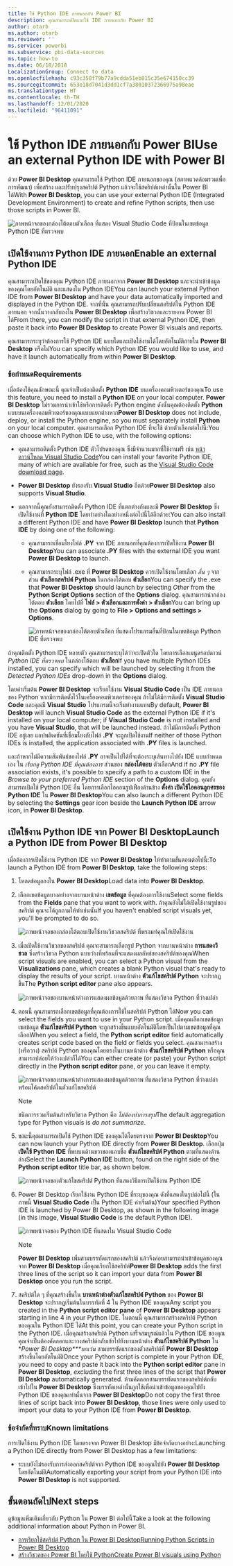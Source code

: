 ```yaml
---
title: ใช้ Python IDE ภายนอกกับ Power BI
description: คุณสามารถเปิดและใช้ IDE ภายนอกกับ Power BI
author: otarb
ms.author: otarb
ms.reviewer: ''
ms.service: powerbi
ms.subservice: pbi-data-sources
ms.topic: how-to
ms.date: 06/18/2018
LocalizationGroup: Connect to data
ms.openlocfilehash: c93c358f79b77a9cdda51eb815c35e674150cc39
ms.sourcegitcommit: 653e18d7041d3dd1cf7a38010372366975a98eae
ms.translationtype: HT
ms.contentlocale: th-TH
ms.lasthandoff: 12/01/2020
ms.locfileid: "96411091"
---
```

# <a name="use-an-external-python-ide-with-power-bi"></a><span data-ttu-id="7b674-103">ใช้ Python IDE ภายนอกกับ Power BI</span><span class="sxs-lookup"><span data-stu-id="7b674-103">Use an external Python IDE with Power BI</span></span>
<span data-ttu-id="7b674-104">ด้วย **Power BI Desktop** คุณสามารถใช้ Python IDE ภายนอกของคุณ (สภาพแวดล้อมรวมเพื่อการพัฒนา) เพื่อสร้าง และปรับปรุงสคริปต์ Python แล้วจะใช้สคริปต์เหล่านั้นใน Power BI ได้</span><span class="sxs-lookup"><span data-stu-id="7b674-104">With **Power BI Desktop**, you can use your external Python IDE (Integrated Development Environment) to create and refine Python scripts, then use those scripts in Power BI.</span></span>

![ภาพหน้าจอของกล่องโต้ตอบตัวเลือก ที่แสดง Visual Studio Code ที่ป้อนในเขตข้อมูล Python IDE ที่ตรวจพบ](media/desktop-python-ide/python-ide-1.png)

## <a name="enable-an-external-python-ide"></a><span data-ttu-id="7b674-106">เปิดใช้งานการ Python IDE ภายนอก</span><span class="sxs-lookup"><span data-stu-id="7b674-106">Enable an external Python IDE</span></span>
<span data-ttu-id="7b674-107">คุณสามารถเปิดใช้ของคุณ Python IDE ภายนอกจาก **Power BI Desktop** และจะนำเข้าข้อมูลของคุณโดยอัตโนมัติ และแสดงใน Python IDE</span><span class="sxs-lookup"><span data-stu-id="7b674-107">You can launch your external Python IDE from **Power BI Desktop** and have your data automatically imported and displayed in the Python IDE.</span></span> <span data-ttu-id="7b674-108">จากที่นั่น คุณสามารถปรับเปลี่ยนสคริปต์ใน Python IDE ภายนอก จากนั้นวางกลับลงใน **Power BI Desktop** เพื่อสร้างวิชวลและรายงาน Power BI ได้</span><span class="sxs-lookup"><span data-stu-id="7b674-108">From there, you can modify the script in that external Python IDE, then paste it back into **Power BI Desktop** to create Power BI visuals and reports.</span></span>

<span data-ttu-id="7b674-109">คุณสามารถระบุว่าต้องการใช้ Python IDE แบบใดและเปิดใช้งานได้โดยอัตโนมัติภายใน **Power BI Desktop** หรือไม่</span><span class="sxs-lookup"><span data-stu-id="7b674-109">You can specify which Python IDE you would like to use, and have it launch automatically from within **Power BI Desktop**.</span></span>

### <a name="requirements"></a><span data-ttu-id="7b674-110">ข้อกำหนด</span><span class="sxs-lookup"><span data-stu-id="7b674-110">Requirements</span></span>
<span data-ttu-id="7b674-111">เมื่อต้องใช้คุณลักษณะนี้ คุณจำเป็นต้องติดตั้ง **Python IDE** บนเครื่องคอมพิวเตอร์ของคุณ</span><span class="sxs-lookup"><span data-stu-id="7b674-111">To use this feature, you need to install a **Python IDE** on your local computer.</span></span> <span data-ttu-id="7b674-112">**Power BI Desktop** ไม่รวมการนำเข้าใช้หรือการติดตั้ง Python engine ดังนั้นคุณต้องติดตั้ง **Python** แบบบนเครื่องคอมพิวเตอร์ของคุณแบบแยกต่างหาก</span><span class="sxs-lookup"><span data-stu-id="7b674-112">**Power BI Desktop** does not include, deploy, or install the Python engine, so you must separately install **Python** on your local computer.</span></span> <span data-ttu-id="7b674-113">คุณสามารถเลือก Python IDE ที่จะใช้ ด้วยตัวเลือกต่อไปนี้:</span><span class="sxs-lookup"><span data-stu-id="7b674-113">You can choose which Python IDE to use, with the following options:</span></span>

* <span data-ttu-id="7b674-114">คุณสามารถติดตั้ง Python IDE ตัวโปรดของคุณ ซึ่งมีจำนวนมากที่ใช้งานฟรี เช่น [หน้าดาวน์โหลด Visual Studio Code](https://code.visualstudio.com/download/)</span><span class="sxs-lookup"><span data-stu-id="7b674-114">You can install your favorite Python IDE, many of which are available for free, such as the [Visual Studio Code download page](https://code.visualstudio.com/download/).</span></span>
* <span data-ttu-id="7b674-115">**Power BI Desktop** ยังรองรับ **Visual Studio** อีกด้วย</span><span class="sxs-lookup"><span data-stu-id="7b674-115">**Power BI Desktop** also supports **Visual Studio**.</span></span>
* <span data-ttu-id="7b674-116">นอกจากนี้คุณยังสามารถติดตั้ง Python IDE ที่แตกต่างกันและมี **Power BI Desktop** ซึ่งเปิดใช้งานที่ **Python IDE** โดยทำอย่างใดอย่างหนึ่งต่อไปนี้ได้อีกด้วย:</span><span class="sxs-lookup"><span data-stu-id="7b674-116">You can also install a different Python IDE and have **Power BI Desktop** launch that **Python IDE** by doing one of the following:</span></span>
  
  * <span data-ttu-id="7b674-117">คุณสามารถเชื่อมโยงไฟล์ **.PY** จาก IDE ภายนอกที่คุณต้องการเปิดใช้งาน **Power BI Desktop**</span><span class="sxs-lookup"><span data-stu-id="7b674-117">You can associate **.PY** files with the external IDE you want **Power BI Desktop** to launch.</span></span>
  * <span data-ttu-id="7b674-118">คุณสามารถระบุไฟล์ .exe ที่ **Power BI Desktop** ควรเปิดใช้งานโดยเลือก *อื่น ๆ* จากส่วน **ตัวเลือกสคริปต์ Python** ในกล่องโต้ตอบ **ตัวเลือก**</span><span class="sxs-lookup"><span data-stu-id="7b674-118">You can specify the .exe that **Power BI Desktop** should launch by selecting *Other* from the **Python Script Options** section of the **Options** dialog.</span></span> <span data-ttu-id="7b674-119">คุณสามารถนำกล่องโต้ตอบ **ตัวเลือก** โดยไปที่ **ไฟล์ > ตัวเลือกและการตั้งค่า > ตัวเลือก**</span><span class="sxs-lookup"><span data-stu-id="7b674-119">You can bring up the **Options** dialog by going to **File > Options and settings > Options**.</span></span>
    
    ![ภาพหน้าจอของกล่องโต้ตอบตัวเลือก ที่แสดงโปรแกรมอื่นที่ป้อนในเขตข้อมูล Python IDE ที่ตรวจพบ](media/desktop-python-ide/python-ide-2.png)

<span data-ttu-id="7b674-121">ถ้าคุณติดตั้ง Python IDE หลายตัว คุณสามารถระบุได้ว่าจะเปิดตัวใด โดยการเลือกเมนูดรอปดาวน์ *Python IDE ที่ตรวจพบ* ในกล่องโต้ตอบ **ตัวเลือก**</span><span class="sxs-lookup"><span data-stu-id="7b674-121">If you have multiple Python IDEs installed, you can specify which will be launched by selecting it from the *Detected Python IDEs* drop-down in the **Options** dialog.</span></span>

<span data-ttu-id="7b674-122">โดยค่าเริ่มต้น **Power BI Desktop** จะเรียกใช้งาน **Visual Studio Code** เป็น IDE ภายนอกของ Python หากมีการติดตั้งไว้ในเครื่องคอมพิวเตอร์ของคุณ ถ้าไม่ได้มีการติดตั้ง **Visual Studio Code** และคุณมี **Visual Studio** โปรแกรมนี้จะเริ่มทำงานแทน</span><span class="sxs-lookup"><span data-stu-id="7b674-122">By default, **Power BI Desktop** will launch **Visual Studio Code** as the external Python IDE if it's installed on your local computer; if **Visual Studio Code** is not installed and you have **Visual Studio**, that will be launched instead.</span></span> <span data-ttu-id="7b674-123">ถ้าไม่มีการติดตั้ง Python IDE อยู่เลย แอปพลิเคชันที่เชื่อมโยงกับไฟล์  **.PY** จะถูกเปิดใช้งาน</span><span class="sxs-lookup"><span data-stu-id="7b674-123">If neither of those Python IDEs is installed, the application associated with **.PY** files is launched.</span></span>

<span data-ttu-id="7b674-124">และถ้าหากไม่มีความสัมพันธ์ของไฟล์ **.PY** อาจเป็นไปได้ที่จะต้องระบุเส้นทางไปยัง IDE แบบกำหนดเอง ใน *เรียกดู Python IDE ที่คุณต้องการ* ส่วนของ **กล่องโต้ตอบ** ตัวเลือก</span><span class="sxs-lookup"><span data-stu-id="7b674-124">And if no **.PY** file association exists, it's possible to specify a path to a custom IDE in the *Browse to your preferred Python IDE* section of the **Options** dialog.</span></span> <span data-ttu-id="7b674-125">คุณยังสามารถเปิดใช้ Python IDE อื่น โดยการเลือกไอคอนรูปเฟืองด้านข้าง **ตั้งค่า** **เปิดใช้ไอคอนลูกศรของ Python IDE** ใน **Power BI Desktop**</span><span class="sxs-lookup"><span data-stu-id="7b674-125">You can also launch a different Python IDE by selecting the **Settings** gear icon beside the **Launch Python IDE** arrow icon, in **Power BI Desktop**.</span></span>

## <a name="launch-a-python-ide-from-power-bi-desktop"></a><span data-ttu-id="7b674-126">เปิดใช้งาน Python IDE จาก Power BI Desktop</span><span class="sxs-lookup"><span data-stu-id="7b674-126">Launch a Python IDE from Power BI Desktop</span></span>
<span data-ttu-id="7b674-127">เมื่อต้องการเปิดใช้งาน Python IDE จาก **Power BI Desktop** ให้ทำตามขั้นตอนต่อไปนี้:</span><span class="sxs-lookup"><span data-stu-id="7b674-127">To launch a Python IDE from **Power BI Desktop**, take the following steps:</span></span>

1. <span data-ttu-id="7b674-128">โหลดข้อมูลลงใน **Power BI Desktop**</span><span class="sxs-lookup"><span data-stu-id="7b674-128">Load data into **Power BI Desktop**.</span></span>
2. <span data-ttu-id="7b674-129">เลือกเขตข้อมูลบางอย่างจากบานหน้าต่าง **เขตข้อมูล** ที่คุณต้องการใช้งาน</span><span class="sxs-lookup"><span data-stu-id="7b674-129">Select some fields from the **Fields** pane that you want to work with.</span></span> <span data-ttu-id="7b674-130">ถ้าคุณยังไม่ได้เปิดใช้งานรูปของสคริปต์ คุณจะได้ถูกถามให้ทำเช่นนั้น</span><span class="sxs-lookup"><span data-stu-id="7b674-130">If you haven't enabled script visuals yet, you'll be prompted to do so.</span></span>
   
   ![ภาพหน้าจอของกล่องโต้ตอบเปิดใช้งานวิชวลสคริปต์ ที่พรอมท์คุณให้เปิดใช้งาน](media/desktop-python-ide/python-ide-3.png)
3. <span data-ttu-id="7b674-132">เมื่อเปิดใช้งานวิชวลของสคริปต์ คุณจะสามารถเลือกรูป Python จากบานหน้าต่าง **การแสดงวิชวล** ซึ่งสร้างวิชวล Python แบบว่างที่พร้อมที่จะแสดงผลลัพธ์ของสคริปต์ของคุณ</span><span class="sxs-lookup"><span data-stu-id="7b674-132">When script visuals are enabled, you can select a Python visual from the **Visualizations** pane, which creates a blank Python visual that's ready to display the results of your script.</span></span> <span data-ttu-id="7b674-133">บานหน้าต่าง **ตัวแก้ไขสคริปต์ Python** จะปรากฏขึ้น</span><span class="sxs-lookup"><span data-stu-id="7b674-133">The **Python script editor** pane also appears.</span></span>
   
   ![ภาพหน้าจอของบานหน้าต่างการแสดงผลข้อมูลด้วยภาพ ที่แสดงวิชวล Python ที่ว่างเปล่า](media/desktop-python-ide/python-ide-4.png)
4. <span data-ttu-id="7b674-135">ตอนนี้ คุณสามารถเลือกเขตข้อมูลที่คุณต้องการใช้ในสคริปต์ Python ได้</span><span class="sxs-lookup"><span data-stu-id="7b674-135">Now you can select the fields you want to use in your Python script.</span></span> <span data-ttu-id="7b674-136">เมื่อคุณเลือกเขตข้อมูล เขตข้อมูล **ตัวแก้ไขสคริปต์ Python** จะถูกสร้างขึ้นแบบอัตโนมัติโดยเป็นไปตามเขตข้อมูลที่คุณเลือก</span><span class="sxs-lookup"><span data-stu-id="7b674-136">When you select a field, the **Python script editor** field automatically creates script code based on the field or fields you select.</span></span> <span data-ttu-id="7b674-137">คุณสามารถสร้าง (หรือวาง) สคริปต์ Python ของคุณโดยตรงในบานหน้าต่าง **ตัวแก้ไขสคริปต์ Python** หรือคุณสามารถปล่อยให้ว่างเปล่าก็ได้</span><span class="sxs-lookup"><span data-stu-id="7b674-137">You can either create (or paste) your Python script directly in the **Python script editor** pane, or you can leave it empty.</span></span>
   
   ![ภาพหน้าจอของบานหน้าต่างการแสดงผลข้อมูลด้วยภาพ ที่แสดงวิชวล Python ที่ว่างเปล่าพร้อมโค้ดสคริปต์ในตัวแก้ไขสคริปต์](media/desktop-python-ide/python-ide-5.png)
   
   > [!NOTE]
   > <span data-ttu-id="7b674-139">ชนิดการรวมเริ่มต้นสำหรับวิชวล Python คือ *ไม่ต้องทำการสรุป*</span><span class="sxs-lookup"><span data-stu-id="7b674-139">The default aggregation type for Python visuals is *do not summarize*.</span></span>
   > 
   > 
5. <span data-ttu-id="7b674-140">ขณะนี้คุณสามารถเปิดใช้ Python IDE ของคุณได้โดยตรงจาก **Power BI Desktop**</span><span class="sxs-lookup"><span data-stu-id="7b674-140">You can now launch your Python IDE directly from **Power BI Desktop**.</span></span> <span data-ttu-id="7b674-141">เลือกปุ่ม **เปิดใช้ Python IDE** ที่พบบนด้านขวาของแถบชื่อ **ตัวแก้ไขสคริปต์ Python** ตามที่แสดงด้านล่าง</span><span class="sxs-lookup"><span data-stu-id="7b674-141">Select the **Launch Python IDE** button, found on the right side of the **Python script editor** title bar, as shown below.</span></span>
   
   ![ภาพหน้าจอของตัวแก้ไขสคริปต์ Python ที่แสดงวิธีการเปิดใช้งาน Python IDE](media/desktop-python-ide/python-ide-6.png)
6. <span data-ttu-id="7b674-143">Power BI Desktop เรียกใช้งาน Python IDE ที่ระบุของคุณ ดังที่แสดงในรูปต่อไปนี้ (ในภาพนี้ **Visual Studio Code** เป็น Python IDE ค่าเริ่มต้น)</span><span class="sxs-lookup"><span data-stu-id="7b674-143">Your specified Python IDE is launched by Power BI Desktop, as shown in the following image (in this image, **Visual Studio Code** is the default Python IDE).</span></span>
   
   ![ภาพหน้าจอของ Python IDE ที่แสดงใน Visual Studio Code](media/desktop-python-ide/python-ide-7.png)
   
   > [!NOTE]
   > <span data-ttu-id="7b674-145">**Power BI Desktop** เพิ่มสามบรรทัดแรกของสคริปต์ แล้วจึงค่อยสามารถนำเข้าข้อมูลของคุณจาก **Power BI Desktop** เมื่อคุณเรียกใช้สคริปต์</span><span class="sxs-lookup"><span data-stu-id="7b674-145">**Power BI Desktop** adds the first three lines of the script so it can import your data from **Power BI Desktop** once you run the script.</span></span>
   > 
   > 
7. <span data-ttu-id="7b674-146">สคริปต์ใด ๆ ที่คุณสร้างขึ้นใน **บานหน้าต่างตัวแก้ไขสคริปต์ Python** ของ **Power BI Desktop** จะปรากฏเริ่มต้นในบรรทัดที่ 4 ใน Python IDE ของคุณ</span><span class="sxs-lookup"><span data-stu-id="7b674-146">Any script you created in the **Python script editor pane** of **Power BI Desktop** appears starting in line 4 in your Python IDE.</span></span> <span data-ttu-id="7b674-147">ในตอนนี้ คุณสามารถสร้างสคริปต์ Python ของคุณใน Python IDE ได้</span><span class="sxs-lookup"><span data-stu-id="7b674-147">At this point, you can create your Python script in the Python IDE.</span></span> <span data-ttu-id="7b674-148">เมื่อคุณสร้างสคริปต์ Python เสร็จสมบูรณ์แล้วใน Python IDE ของคุณ คุณจำเป็นต้องคัดลอกและวางสคริปต์กลับเข้าไปยังบานหน้าต่าง **ตัวแก้ไขสคริปต์ Python** ใน \**Power BI Desktop\*\*\*ยกเว้น* สามบรรทัดแรกของตัวสคริปต์ที่ **Power BI Desktop** สร้างขึ้นโดยอัตโนมัติ</span><span class="sxs-lookup"><span data-stu-id="7b674-148">Once your Python script is complete in your Python IDE, you need to copy and paste it back into the **Python script editor** pane in **Power BI Desktop**, *excluding* the first three lines of the script that **Power BI Desktop** automatically generated.</span></span> <span data-ttu-id="7b674-149">ห้ามคัดลอกสามบรรทัดแรกของสคริปต์กลับเข้าไปใน **Power BI Desktop** ซึ่งบรรทัดเหล่านั้นถูกใช้เพื่อนำเข้าข้อมูลของคุณไปยัง Python IDE ของคุณเท่านั้นจาก **Power BI Desktop**</span><span class="sxs-lookup"><span data-stu-id="7b674-149">Do not copy the first three lines of script back into **Power BI Desktop**, those lines were only used to import your data to your Python IDE from **Power BI Desktop**.</span></span>

### <a name="known-limitations"></a><span data-ttu-id="7b674-150">ข้อจำกัดที่ทราบ</span><span class="sxs-lookup"><span data-stu-id="7b674-150">Known limitations</span></span>
<span data-ttu-id="7b674-151">การเปิดใช้งาน Python IDE โดยตรงจาก Power BI Desktop มีข้อจำกัดบางอย่าง:</span><span class="sxs-lookup"><span data-stu-id="7b674-151">Launching a Python IDE directly from Power BI Desktop has a few limitations:</span></span>

* <span data-ttu-id="7b674-152">ระบบยังไม่รองรับการส่งออกสคริปต์จาก Python IDE ของคุณไปยัง **Power BI Desktop** โดยอัตโนมัติ</span><span class="sxs-lookup"><span data-stu-id="7b674-152">Automatically exporting your script from your Python IDE into **Power BI Desktop** is not supported.</span></span>

## <a name="next-steps"></a><span data-ttu-id="7b674-153">ขั้นตอนถัดไป</span><span class="sxs-lookup"><span data-stu-id="7b674-153">Next steps</span></span>
<span data-ttu-id="7b674-154">ดูข้อมูลเพิ่มเติมเกี่ยวกับ Python ใน Power BI ต่อไปนี้</span><span class="sxs-lookup"><span data-stu-id="7b674-154">Take a look at the following additional information about Python in Power BI.</span></span>

* [<span data-ttu-id="7b674-155">การเรียกใช้สคริปต์ Python ใน Power BI Desktop</span><span class="sxs-lookup"><span data-stu-id="7b674-155">Running Python Scripts in Power BI Desktop</span></span>](desktop-python-scripts.md)
* [<span data-ttu-id="7b674-156">สร้างวิชวลของ Power BI โดยใช้ Python</span><span class="sxs-lookup"><span data-stu-id="7b674-156">Create Power BI visuals using Python</span></span>](desktop-python-visuals.md)

